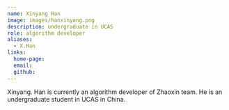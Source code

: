 ```yaml
---
name: Xinyang Han
image: images/hanxinyang.png
description: undergraduate in UCAS
role: algorithm developer
aliases:
  - X.Han
links:
  home-page:
  email: 
  github: 
---
```


Xinyang. Han is currently an algorithm developer of Zhaoxin team.
He is an undergraduate student in UCAS in China.

